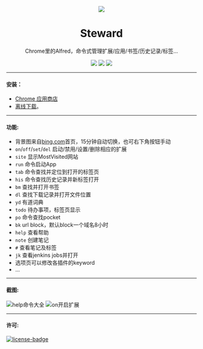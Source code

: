 <p align="center"><img src="http://owsjc7iz3.bkt.clouddn.com/440_280.jpg" /></p>
<h1 align="center">Steward</h1>
<p align="center">Chrome里的Alfred，命令式管理扩展/应用/书签/历史记录/标签...</p>
<p align="center">
   <a href="https://github.com/solobat/Steward/releases"><img src="https://img.shields.io/badge/lastest_version-2.5.1-blue.svg"></a>
   <a target="_blank" href="https://chrome.google.com/webstore/detail/dnkhdiodfglfckibnfcjbgddcgjgkacd"><img src="https://img.shields.io/badge/download-_chrome_webstore-brightgreen.svg"></a>
   <a href="http://owsjc7iz3.bkt.clouddn.com/Steward-2.5.1.crx"><img src="https://img.shields.io/badge/download-_crx-brightgreen.svg"></a>
</p>

***

#### 安装：
- [Chrome 应用商店](https://chrome.google.com/webstore/detail/dnkhdiodfglfckibnfcjbgddcgjgkacd)
- [离线下载](http://owsjc7iz3.bkt.clouddn.com/Steward-2.5.1.crx)。

---
#### 功能:
+ 背景图来自[bing.com](https://www.bing.com)首页，15分钟自动切换，也可右下角按钮手动
+ `on`/`off`/`set`/`del` 启动/禁用/设置/删除相应的扩展
+ `site` 显示MostVisited网站
+ `run` 命令启动App
+ `tab` 命令查找并定位到打开的标签页
+ `his` 命令查找历史记录并新标签打开
+ `bm` 查找并打开书签
+ `dl` 查找下载记录并打开文件位置
+ `yd` 有道词典
+ `todo` 待办事项，标签页显示
+ `po` 命令查找pocket
+ `bk` url block，默认block一个域名8小时
+ `help` 查看帮助
+ `note` 创建笔记
+ `#` 查看笔记及标签
+ `jk` 查看jenkins jobs并打开
+ 选项页可以修改各插件的keyword
+ ...

---
#### 截图:
![help命令大全](http://owsjc7iz3.bkt.clouddn.com/help.jpg)
![on开启扩展](http://owsjc7iz3.bkt.clouddn.com/on.jpg)  

---
#### 许可:
[![license-badge]][license-link]

<!-- Link -->
[version-badge]:    https://img.shields.io/badge/lastest_version-2.5.1-blue.svg
[version-link]:     https://github.com/solobat/Steward
[chrome-badge]:     https://img.shields.io/badge/download-_chrome_webstore-brightgreen.svg
[chrome-link]:      https://chrome.google.com/webstore/detail/dnkhdiodfglfckibnfcjbgddcgjgkacd
[offline-badge]:    https://img.shields.io/badge/download-_crx-brightgreen.svg
[offline-link]:     http://owsjc7iz3.bkt.clouddn.com/Steward-2.5.1.crx
[license-badge]:    https://img.shields.io/github/license/mashape/apistatus.svg
[license-link]:     https://opensource.org/licenses/MIT
